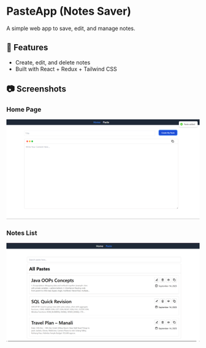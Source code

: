 # PasteApp (Notes Saver)

A simple web app to save, edit, and manage notes.

## 🚀 Features
- Create, edit, and delete notes  
- Built with React + Redux + Tailwind CSS  

## 📷 Screenshots
### Home Page
![Home Screenshot](./screenshot-home.png)

### Notes List
![Notes List Screenshot](./screenshot-list.png)
